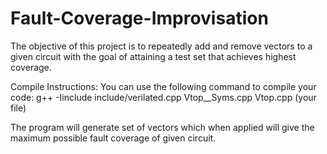 # Fault-Coverage-Improvisation
The objective of this project is to repeatedly add and remove vectors to a given circuit with the goal of attaining a test set that achieves highest coverage.

Compile Instructions: You can use the following command to compile your code: 
g++ -Iinclude include/verilated.cpp Vtop__Syms.cpp Vtop.cpp (your file)

The program will generate set of vectors which when applied will give the maximum possible fault coverage of given circuit.
